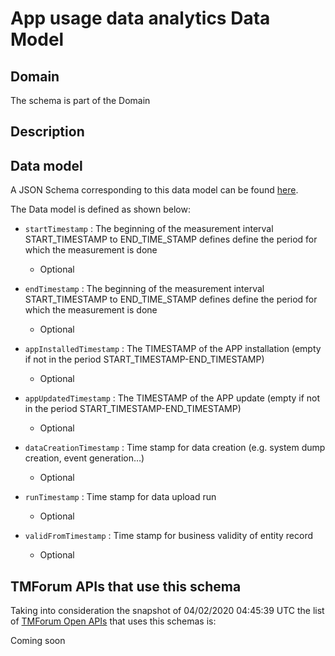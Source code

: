 # App usage data analytics Data Model

## Domain

The  schema is part of the  Domain

## Description



## Data model

A JSON Schema corresponding to this data model can be found
[here](https://github.com/tmforum-rand/schemas/blob/candidates/Analytics/AppUsageDataAnalytics.schema.json).

The Data model is defined as shown below:
- `startTimestamp` : The beginning of the measurement interval 
START_TIMESTAMP to END_TIME_STAMP defines define the period for which the measurement is done

  - Optional

- `endTimestamp` : The beginning of the measurement interval 
START_TIMESTAMP to END_TIME_STAMP defines define the period for which the measurement is done

  - Optional

- `appInstalledTimestamp` : The TIMESTAMP of the APP installation (empty if not in the period START_TIMESTAMP-END_TIMESTAMP)

  - Optional

- `appUpdatedTimestamp` : The TIMESTAMP of the APP update (empty if not in the period START_TIMESTAMP-END_TIMESTAMP)

  - Optional

- `dataCreationTimestamp` : Time stamp for data creation (e.g. system dump creation, event generation…)

  - Optional

- `runTimestamp` : Time stamp for data upload run

  - Optional

- `validFromTimestamp` : Time stamp for business validity of entity record

  - Optional





## TMForum APIs that use this schema

Taking into consideration the snapshot of 04/02/2020 04:45:39 UTC the list of [TMForum Open APIs](https://www.tmforum.org/open-apis/) that uses this schemas is:

Coming soon